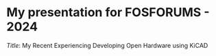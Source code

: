 # My presentation for FOSFORUMS - 2024

*Title*: My Recent Experiencing Developing Open Hardware using KiCAD
